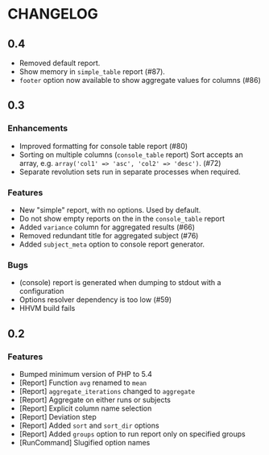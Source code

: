 CHANGELOG
=========

0.4
---

- Removed default report.
- Show memory in `simple_table` report (#87).
- `footer` option now available to show aggregate values for columns (#86)

0.3
---

### Enhancements

- Improved formatting for console table report (#80)
- Sorting on multiple columns (`console_table` report) Sort accepts an array, e.g. `array('col1' => 'asc', 'col2' => 'desc')`. (#72)
- Separate revolution sets run in separate processes when required.

### Features

- New "simple" report, with no options. Used by default.
- Do not show empty reports on the in the `console_table` report
- Added `variance` column for aggregated results (#66)
- Removed redundant title for aggregated subject (#76)
- Added `subject_meta` option to console report generator.

### Bugs

- (console) report is generated when dumping to stdout with a configuration
- Options resolver dependency is too low (#59)
- HHVM build fails

0.2
---

### Features

- Bumped minimum version of PHP to 5.4
- [Report] Function `avg` renamed to `mean`
- [Report] `aggregate_iterations` changed to `aggregate`
- [Report] Aggregate on either runs or subjects
- [Report] Explicit column name selection
- [Report] Deviation step
- [Report] Added `sort` and `sort_dir` options
- [Report] Added `groups` option to run report only on specified groups
- [RunCommand] Slugified option names
